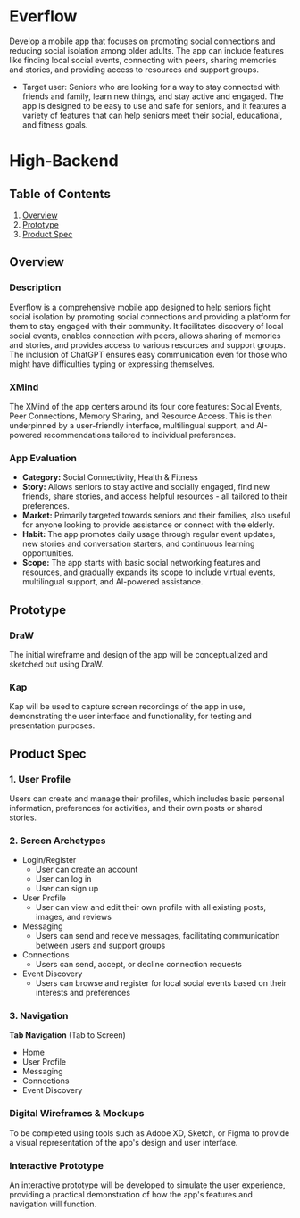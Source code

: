 # Everflow
Develop a mobile app that focuses on promoting social connections and reducing social isolation among older adults. The app can include features like finding local social events, connecting with peers, sharing memories and stories, and providing access to resources and support groups.
 * Target user: Seniors who are looking for a way to stay connected with friends and family, learn new things, and stay active and engaged. The app is designed to be easy to use and safe for seniors, and it features a variety of features that can help seniors meet their social, educational, and fitness goals.
# High-Backend

## Table of Contents
1. [Overview](#Overview)
2. [Prototype](#Prototype)
3. [Product Spec](#Product-Spec)

## Overview
### Description
Everflow is a comprehensive mobile app designed to help seniors fight social isolation by promoting social connections and providing a platform for them to stay engaged with their community. It facilitates discovery of local social events, enables connection with peers, allows sharing of memories and stories, and provides access to various resources and support groups. The inclusion of ChatGPT ensures easy communication even for those who might have difficulties typing or expressing themselves.

### XMind

The XMind of the app centers around its four core features: Social Events, Peer Connections, Memory Sharing, and Resource Access. This is then underpinned by a user-friendly interface, multilingual support, and AI-powered recommendations tailored to individual preferences.

### App Evaluation
- **Category:** Social Connectivity, Health & Fitness
- **Story:** Allows seniors to stay active and socially engaged, find new friends, share stories, and access helpful resources - all tailored to their preferences.
- **Market:** Primarily targeted towards seniors and their families, also useful for anyone looking to provide assistance or connect with the elderly.
- **Habit:** The app promotes daily usage through regular event updates, new stories and conversation starters, and continuous learning opportunities.
- **Scope:** The app starts with basic social networking features and resources, and gradually expands its scope to include virtual events, multilingual support, and AI-powered assistance.

## Prototype

### DraW

The initial wireframe and design of the app will be conceptualized and sketched out using DraW.

### Kap

Kap will be used to capture screen recordings of the app in use, demonstrating the user interface and functionality, for testing and presentation purposes.

## Product Spec

### 1. User Profile
Users can create and manage their profiles, which includes basic personal information, preferences for activities, and their own posts or shared stories.

### 2. Screen Archetypes
* Login/Register
   * User can create an account
   * User can log in
   * User can sign up
* User Profile
   * User can view and edit their own profile with all existing posts, images, and reviews
* Messaging 
   * Users can send and receive messages, facilitating communication between users and support groups
* Connections
   * Users can send, accept, or decline connection requests
* Event Discovery
   * Users can browse and register for local social events based on their interests and preferences

### 3. Navigation
**Tab Navigation** (Tab to Screen)
* Home
* User Profile
* Messaging
* Connections
* Event Discovery

### Digital Wireframes & Mockups
To be completed using tools such as Adobe XD, Sketch, or Figma to provide a visual representation of the app's design and user interface.

### Interactive Prototype
An interactive prototype will be developed to simulate the user experience, providing a practical demonstration of how the app's features and navigation will function.
